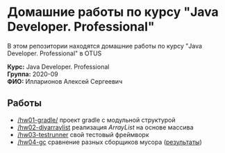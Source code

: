 # Домашние работы по курсу "Java Developer. Professional"

В этом репозитории находятся домашние работы по курсу "Java Developer. Professional" в OTUS

**Курс:** Java Developer. Professional  
**Группа:** 2020-09  
**ФИО:** Илларионов Алексей Сергеевич

## Работы

 * [/hw01-gradle/](hw01-gradle/) проект gradle с модульной структурой
 * [/hw02-diyarraylist](hw02-diyarraylist/) реализация *ArrayList* на основе массива
 * [/hw03-testrunner](hw03-testrunner/) свой тестовый фреймворк
 * [/hw04-gc](hw04-gc/) сравнение разных сборщиков мусора ([результаты](/hw04-gc/Conclusions.md)) 